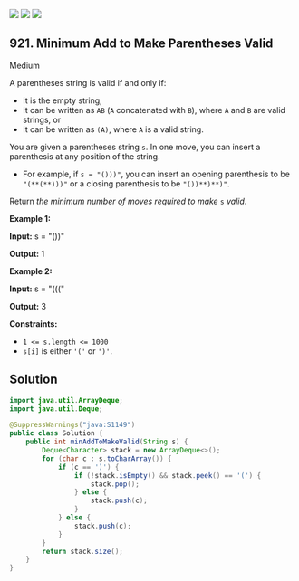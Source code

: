 [![](https://img.shields.io/github/stars/javadev/LeetCode-in-Java?label=Stars&style=flat-square)](https://github.com/javadev/LeetCode-in-Java)
[![](https://img.shields.io/github/forks/javadev/LeetCode-in-Java?label=Fork%20me%20on%20GitHub%20&style=flat-square)](https://github.com/javadev/LeetCode-in-Java/fork)
[![](https://img.shields.io/badge/-LeetCode%20in%20Kotlin-blue?style=flat-square)](https://github.com/javadev/LeetCode-in-Kotlin)

## 921\. Minimum Add to Make Parentheses Valid

Medium

A parentheses string is valid if and only if:

*   It is the empty string,
*   It can be written as `AB` (`A` concatenated with `B`), where `A` and `B` are valid strings, or
*   It can be written as `(A)`, where `A` is a valid string.

You are given a parentheses string `s`. In one move, you can insert a parenthesis at any position of the string.

*   For example, if `s = "()))"`, you can insert an opening parenthesis to be `"(**(**)))"` or a closing parenthesis to be `"())**)**)"`.

Return _the minimum number of moves required to make_ `s` _valid_.

**Example 1:**

**Input:** s = "())"

**Output:** 1

**Example 2:**

**Input:** s = "((("

**Output:** 3

**Constraints:**

*   `1 <= s.length <= 1000`
*   `s[i]` is either `'('` or `')'`.

## Solution

```java
import java.util.ArrayDeque;
import java.util.Deque;

@SuppressWarnings("java:S1149")
public class Solution {
    public int minAddToMakeValid(String s) {
        Deque<Character> stack = new ArrayDeque<>();
        for (char c : s.toCharArray()) {
            if (c == ')') {
                if (!stack.isEmpty() && stack.peek() == '(') {
                    stack.pop();
                } else {
                    stack.push(c);
                }
            } else {
                stack.push(c);
            }
        }
        return stack.size();
    }
}
```